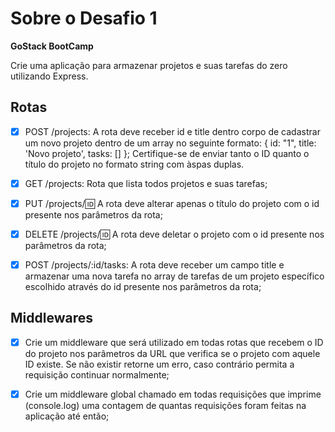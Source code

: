 # Sobre o Desafio 1

**GoStack BootCamp**

Crie uma aplicação para armazenar projetos e suas tarefas do zero utilizando Express.

## Rotas

- [x] POST /projects: A rota deve receber id e title dentro corpo de cadastrar um novo projeto dentro de um array no seguinte formato: { id: "1", title: 'Novo projeto', tasks: [] }; Certifique-se de enviar tanto o ID quanto o título do projeto no formato string com àspas duplas.

- [x] GET /projects: Rota que lista todos projetos e suas tarefas;

- [x] PUT /projects/:id: A rota deve alterar apenas o título do projeto com o id presente nos parâmetros da rota;

- [x] DELETE /projects/:id: A rota deve deletar o projeto com o id presente nos parâmetros da rota;

- [x] POST /projects/:id/tasks: A rota deve receber um campo title e armazenar uma nova tarefa no array de tarefas de um projeto específico escolhido através do id presente nos parâmetros da rota;

## Middlewares

- [x] Crie um middleware que será utilizado em todas rotas que recebem o ID do projeto nos parâmetros da URL que verifica se o projeto com aquele ID existe. Se não existir retorne um erro, caso contrário permita a requisição continuar normalmente;

- [x] Crie um middleware global chamado em todas requisições que imprime (console.log) uma contagem de quantas requisições foram feitas na aplicação até então;
